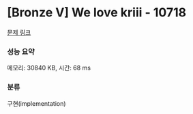 # [Bronze V] We love kriii - 10718 

[문제 링크](https://www.acmicpc.net/problem/10718) 

### 성능 요약

메모리: 30840 KB, 시간: 68 ms

### 분류

구현(implementation)

